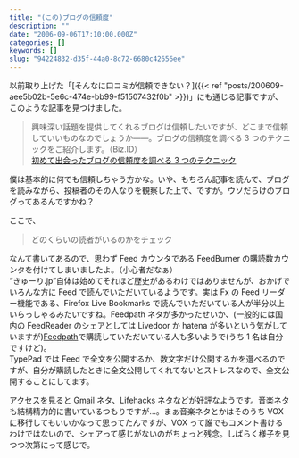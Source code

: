 ```yaml
---
title: "(この)ブログの信頼度"
description: ""
date: "2006-09-06T17:10:00.000Z"
categories: []
keywords: []
slug: "94224832-d35f-44a0-8c72-6680c42656ee"
---
```


以前取り上げた「[そんなに口コミが信頼できない？]({{< ref "posts/200609-aee5b02b-5e6c-474e-bb99-f51507432f0b" >}})」にも通じる記事ですが、このような記事を見つけました。

> 興味深い話題を提供してくれるブログは信頼したいですが、どこまで信頼していいものなのでしょうか――。ブログの信頼度を調べる 3 つのテクニックをご紹介します。（Biz.ID）  
> [初めて出会ったブログの信頼度を調べる 3 つのテクニック](http://www.itmedia.co.jp/bizid/articles/0609/06/news035.html)

僕は基本的に何でも信頼しちゃう方かな。いや、もちろん記事を読んで、ブログを読みながら、投稿者のその人なりを観察した上で、ですが。ウソだらけのブログってあるんですかね？

ここで、

> どのくらいの読者がいるのかをチェック

なんて書いてあるので、思わず Feed カウンタである FeedBurner の購読数カウンタを付けてしまいましたよ。（小心者だなぁ）  
“きゅーり.jp”自体は始めてそれほど歴史があるわけではありませんが、おかげでいろんな方に Feed で読んでいただいているようです。実は Fx の Feed リーダー機能である、Firefox Live Bookmarks で読んでいただいている人が半分以上いらっしゃるみたいですね。Feedpath ネタが多かったせいか、(一般的には国内の FeedReader のシェアとしては Livedoor か hatena が多いという気がしていますが)[Feedpath](http://feedpath.jp/)で購読していただいている人も多いようで(うち 1 名は自分ですけど)。  
TypePad では Feed で全文を公開するか、数文字だけ公開するかを選べるのですが、自分が購読したときに全文公開してくれてないとストレスなので、全文公開することにしてます。

アクセスを見ると Gmail ネタ、Lifehacks ネタなどが好評なようです。音楽ネタも結構精力的に書いているつもりですが…。まぁ音楽ネタとかはそのうち VOX に移行してもいいかなって思ってたんですが、VOX って誰でもコメント書けるわけではないので、シェアって感じがないのがちょっと残念。しばらく様子を見つつ次第にって感じで。
